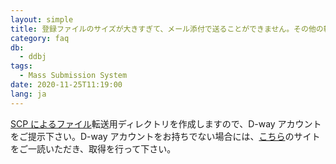 ```yaml
---
layout: simple
title: 登録ファイルのサイズが大きすぎて、メール添付で送ることができません。その他の転送方法がありますか？
category: faq
db:
  - ddbj
tags: 
  - Mass Submission System
date: 2020-11-25T11:19:00
lang: ja
---
```


<p><a href="/ddbj/mss.html#ファイルの送付方法">SCP によるファイル</a>転送用ディレクトリを作成しますので、D-way アカウントをご提示下さい。D-way アカウントをお持ちでない場合には、<a href="/dra/submission.html#dra-data-submission">こちら</a>のサイトをご一読いただき、取得を行って下さい。</p>